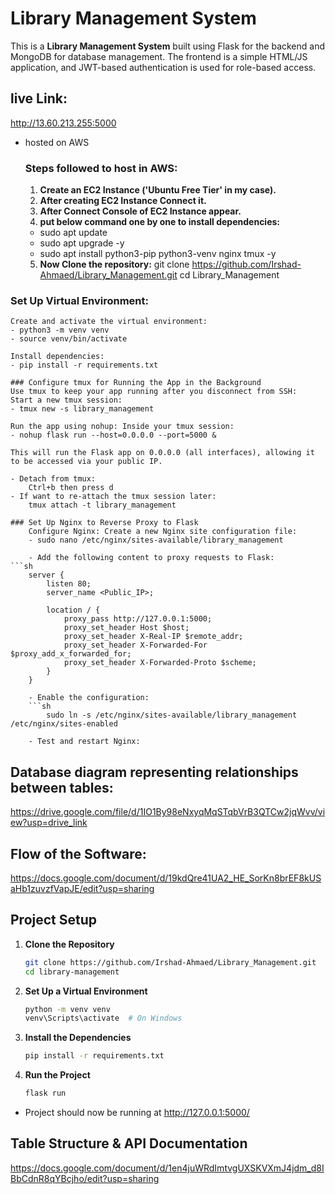 # Library Management System

This is a **Library Management System** built using Flask for the backend and MongoDB for database management. The frontend is a simple HTML/JS application, and JWT-based authentication is used for role-based access.

## live Link:
http://13.60.213.255:5000
 - hosted on AWS

    ### Steps followed to host in AWS:
    1. **Create an EC2 Instance ('Ubuntu Free Tier' in my case).** 
    2. **After creating EC2 Instance Connect it.**
    3. **After Connect Console of EC2 Instance appear.**
    4. **put below command one by one to install dependencies:**
    
    - sudo apt update
    - sudo apt upgrade -y
    - sudo apt install python3-pip python3-venv nginx tmux -y
    
    5. **Now Clone the repository:**
        <!-- ```sh -->
        git clone https://github.com/Irshad-Ahmaed/Library_Management.git
        cd Library_Management
        

### Set Up Virtual Environment:
    Create and activate the virtual environment:
    - python3 -m venv venv
    - source venv/bin/activate
    
    Install dependencies:
    - pip install -r requirements.txt

    ### Configure tmux for Running the App in the Background
    Use tmux to keep your app running after you disconnect from SSH:
    Start a new tmux session:
    - tmux new -s library_management

    Run the app using nohup: Inside your tmux session:
    - nohup flask run --host=0.0.0.0 --port=5000 &

    This will run the Flask app on 0.0.0.0 (all interfaces), allowing it to be accessed via your public IP.

    - Detach from tmux:
        Ctrl+b then press d
    - If want to re-attach the tmux session later:
        tmux attach -t library_management

    ### Set Up Nginx to Reverse Proxy to Flask
        Configure Nginx: Create a new Nginx site configuration file:
        - sudo nano /etc/nginx/sites-available/library_management

        - Add the following content to proxy requests to Flask:
    ```sh
        server {
            listen 80;
            server_name <Public_IP>;

            location / {
                proxy_pass http://127.0.0.1:5000;
                proxy_set_header Host $host;
                proxy_set_header X-Real-IP $remote_addr;
                proxy_set_header X-Forwarded-For $proxy_add_x_forwarded_for;
                proxy_set_header X-Forwarded-Proto $scheme;
            }
        }

        - Enable the configuration:
        ```sh
            sudo ln -s /etc/nginx/sites-available/library_management /etc/nginx/sites-enabled

        - Test and restart Nginx:








##   Database diagram representing relationships between tables:
https://drive.google.com/file/d/1IO1By98eNxyqMqSTqbVrB3QTCw2jqWvv/view?usp=drive_link

##   Flow of the Software:
https://docs.google.com/document/d/19kdQre41UA2_HE_SorKn8brEF8kUSaHb1zuvzfVapJE/edit?usp=sharing


## Project Setup

1. **Clone the Repository**
    ```sh
    git clone https://github.com/Irshad-Ahmaed/Library_Management.git
    cd library-management

2. **Set Up a Virtual Environment**
    ```sh
    python -m venv venv
    venv\Scripts\activate  # On Windows 

3. **Install the Dependencies**
    ```sh
    pip install -r requirements.txt

4. **Run the Project**
    ```sh
    flask run

- Project should now be running at http://127.0.0.1:5000/


## Table Structure & API Documentation
https://docs.google.com/document/d/1en4juWRdImtvgUXSKVXmJ4jdm_d8IBbCdnR8qYBcjho/edit?usp=sharing